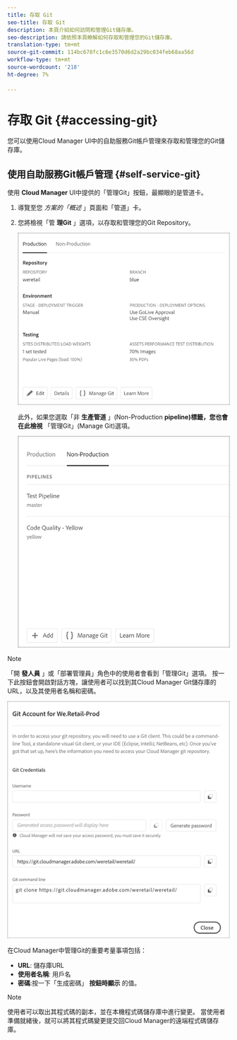 ```yaml
---
title: 存取 Git
seo-title: 存取 Git
description: 本頁介紹如何訪問和管理Git儲存庫。
seo-description: 請依照本頁瞭解如何存取和管理您的Git儲存庫。
translation-type: tm+mt
source-git-commit: 114bc678fc1c6e3570d6d2a29bc034feb68aa56d
workflow-type: tm+mt
source-wordcount: '218'
ht-degree: 7%

---
```



# 存取 Git {#accessing-git}

您可以使用Cloud Manager UI中的自助服務Git帳戶管理來存取和管理您的Git儲存庫。

## 使用自助服務Git帳戶管理 {#self-service-git}

使用 **Cloud Manager** UI中提供的「管理Git」按鈕，最顯眼的是管道卡。

1. 導覽至您 *方案的「概述* 」頁面和「管道」卡。

1. 您將檢視「管 **理Git** 」選項，以存取和管理您的Git Repository。

   ![](assets/manage-git1.png)

   此外，如果您選取「非 **生產管道** 」(Non-Production **pipeline)標籤，您也會在此檢視** 「管理Git」(Manage Git)選項。

   ![](assets/manage-git-new2.png)

>[!NOTE]
>「開 **發人員** 」或「部署管理員」角色中的使用者會看到「管理Git」選項。 按一下此按鈕會開啟對話方塊，讓使用者可以找到其Cloud Manager Git儲存庫的URL，以及其使用者名稱和密碼。

![](assets/manage-git3.png)

在Cloud Manager中管理Git的重要考量事項包括：

* **URL**: 儲存庫URL
* **使用者名稱**: 用戶名
* **密碼**:按一下「生成密碼」 **按鈕時顯示** 的值。


>[!NOTE]
>
>使用者可以取出其程式碼的副本，並在本機程式碼儲存庫中進行變更。 當使用者準備就緒後，就可以將其程式碼變更提交回Cloud Manager的遠端程式碼儲存庫。

